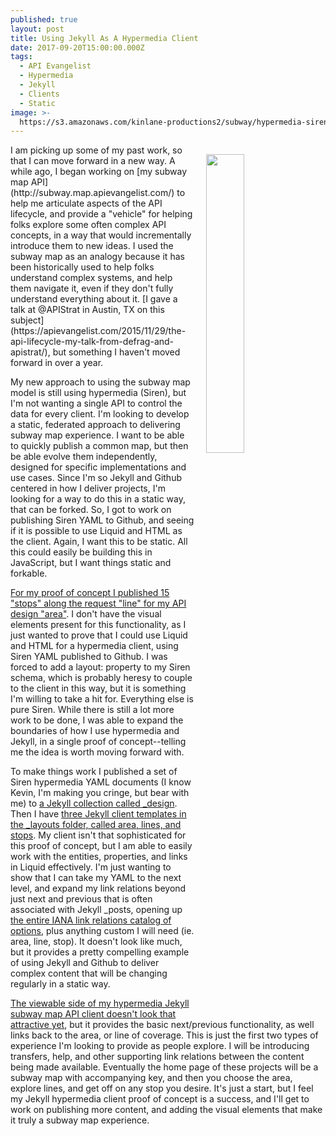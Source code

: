 ```yaml
---
published: true
layout: post
title: Using Jekyll As A Hypermedia Client
date: 2017-09-20T15:00:00.000Z
tags:
  - API Evangelist
  - Hypermedia
  - Jekyll
  - Clients
  - Static
image: >-
  https://s3.amazonaws.com/kinlane-productions2/subway/hypermedia-siren-subway-stop.png
---
```

<p><img src="https://s3.amazonaws.com/kinlane-productions2/subway/hypermedia-siren-subway-stop.png" align="right" width="35%" style="padding: 15px;" /></p>I am picking up some of my past work, so that I can move forward in a new way. A while ago, I began working on [my subway map API](http://subway.map.apievangelist.com/) to help me articulate aspects of the API lifecycle, and provide a "vehicle" for helping folks explore some often complex API concepts, in a way that would incrementally introduce them to new ideas. I used the subway map as an analogy because it has been historically used to help folks understand complex systems, and help them navigate it, even if they don't fully understand everything about it. [I gave a talk at @APIStrat in Austin, TX on this subject](https://apievangelist.com/2015/11/29/the-api-lifecycle-my-talk-from-defrag-and-apistrat/), but something I haven't moved forward in over a year.

My new approach to using the subway map model is still using hypermedia (Siren), but I'm not wanting a single API to control the data for every client. I'm looking to develop a static, federated approach to delivering subway map experience. I want to be able to quickly publish a common map, but then be able evolve them independently, designed for specific implementations and use cases. Since I'm so Jekyll and Github centered in how I deliver projects, I'm looking for a way to do this in a static way, that can be forked. So, I got to work on publishing Siren YAML to Github, and seeing if it is possible to use Liquid and HTML as the client. Again, I want this to be static. All this could easily be building this in JavaScript, but I want things static and forkable.

[For my proof of concept I published 15 "stops" along the request "line" for my API design "area"](http://jekyll.hypermedia.client.apievangelist.com/design/requests/). I don't have the visual elements present for this functionality, as I just wanted to prove that I could use Liquid and HTML for a hypermedia client, using Siren YAML published to Github. I was forced to add a layout: property to my Siren schema, which is probably heresy to couple to the client in this way, but it is something I'm willing to take a hit for. Everything else is pure Siren. While there is still a lot more work to be done, I was able to expand the boundaries of how I use hypermedia and Jekyll, in a single proof of concept--telling me the idea is worth moving forward with.

To make things work I published a set of Siren hypermedia YAML documents (I know Kevin, I'm making you cringe, but bear with me) to [a Jekyll collection called _design](https://github.com/api-evangelist-tools/jekyll-hypermedia-client/tree/master/_design). Then I have [three Jekyll client templates in the _layouts folder, called area, lines, and stops](https://github.com/api-evangelist-tools/jekyll-hypermedia-client/tree/master/_layouts). My client isn't that sophisticated for this proof of concept, but I am able to easily work with the entities, properties, and links in Liquid effectively. I'm just wanting to show that I can take my YAML to the next level, and expand my link relations beyond just next and previous that is often associated with Jekyll _posts, opening up [the entire IANA link relations catalog of options](https://www.iana.org/assignments/link-relations/link-relations.xhtml), plus anything custom I will need (ie. area, line, stop). It doesn't look like much, but it provides a pretty compelling example of using Jekyll and Github to deliver complex content that will be changing regularly in a static way.

[The viewable side of my hypermedia Jekyll subway map API client doesn't look that attractive yet](http://jekyll.hypermedia.client.apievangelist.com/design/requests/), but it provides the basic next/previous functionality, as well links back to the area, or line of coverage. This is just the first two types of experience I'm looking to provide as people explore. I will be introducing transfers, help, and other supporting link relations between the content being made available. Eventually the home page of these projects will be a subway map with accompanying key, and then you choose the area, explore lines, and get off on any stop you desire. It's just a start, but I feel my Jekyll hypermedia client proof of concept is a success, and I'll get to work on publishing more content, and adding the visual elements that make it truly a subway map experience.